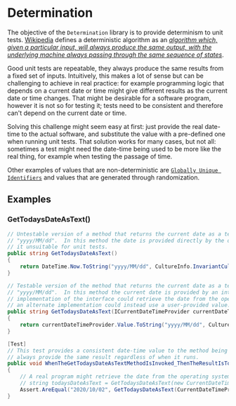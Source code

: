 # Determination #
The objective of the `Determination` library is to provide determinism to unit tests.  [Wikipedia](https://en.wikipedia.org/wiki/Main_Page) defines a deterministic algorithm as an [*algorithm which, given a particular input, will always produce the same output, with the underlying machine always passing through the same sequence of states*](https://en.wikipedia.org/wiki/Deterministic_algorithm).

Good unit tests are repeatable, they always produce the same results from a fixed set of inputs.  Intuitively, this makes a lot of sense but can be challenging to achieve in real practice: for example programming logic that depends on a current date or time might give different results as the current date or time changes.  That might be desirable for a software program, however it is not so for testing it; tests need to be consistent and therefore can't depend on the current date or time.

Solving this challenge might seem easy at first:  just provide the real date-time to the actual software, and substitute the value with a pre-defined one when running unit tests.  That solution works for many cases, but not all:  sometimes a test might need the date-time being used to be more like the real thing, for example when testing the passage of time.

Other examples of values that are non-deterministic are [`Globally Unique Identifiers`](https://en.wikipedia.org/wiki/Universally_unique_identifier) and values that are generated through randomization.

## Examples

### GetTodaysDateAsText()
```C#
// Untestable version of a method that returns the current date as a text string formatted as
// "yyyy/MM/dd".  In this method the date is provided directly by the operating system making
// it unsuitable for unit tests.
public string GetTodaysDateAsText()
{
    return DateTime.Now.ToString("yyyy/MM/dd", CultureInfo.InvariantCulture);
}

// Testable version of the method that returns the current date as a text string formatted as
// "yyyy/MM/dd".  In this method the current date is provided by an interface parameter.  An
// implementation of the interface could retrieve the date from the operating systemn whereas
// an alternate implementation could instead use a user-provided value.
public string GetTodaysDateAsText(ICurrentDateTimeProvider currentDateTimeProvider)
{
    return currentDateTimeProvider.Value.ToString("yyyy/MM/dd", CultureInfo.InvariantCulture);
}

[Test]
// This test provides a consistent date-time value to the method being tested. The test will 
// always provide the same result regardless of when it runs.
public void WhenTheGetTodaysDateAsTextMethodIsInvoked_ThenTheResultIsTodaysDateFormatedAsAStringWithTheFormatYearMonthDay()
{
    // A real program might retrieve the date from the operating system by using:
    // string todaysDateAsText = GetTodaysDateAsText(new CurrentDateTimeProvider());
    Assert.AreEqual("2020/10/02", GetTodaysDateAsText(CurrentDateTimeProviderStub.Create(new DateTime(2020, 10, 2))));
}
```